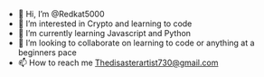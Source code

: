 - 👋 Hi, I’m @Redkat5000
- 👀 I’m interested in Crypto and learning to code
- 🌱 I’m currently learning Javascript and Python
- 💞️ I’m looking to collaborate on learning to code or anything at a beginners pace
- 📫 How to reach me Thedisasterartist730@gmail.com

<!---
Redkat5000/Redkat5000 is a ✨ special ✨ repository because its `README.md` (this file) appears on your GitHub profile.
You can click the Preview link to take a look at your changes.
--->
